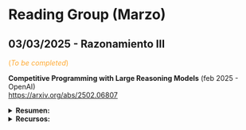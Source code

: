 # Reading Group (Marzo)

## 03/03/2025 - Razonamiento III 

<font color=#fa3> (*To be completed*) </font>

**Competitive Programming with Large Reasoning Models** (feb 2025 - OpenAI)  
https://arxiv.org/abs/2502.06807  

  <details>
  <summary><strong>Resumen:</strong></summary>
  <br>

  *Key points:* <br> 
    * Aprendizaje por refuerzo (*reinforcement learning*)    

  <br>

  Este estudio demuestra que el uso de aprendizaje por refuerzo (*reinforcement learning*) en modelos de lenguaje de gran tamaño mejora significativamente el rendimiento en tareas complejas de programación y razonamiento.
  
  </details>

<!-- ToDo
  <details>
  <summary><strong>Referencias relevantes: </strong></summary>
    
  <br>
  
  </details>

  <details>
  <summary><strong>Otros papers:</strong></summary>

  <br>

  </details>
-->

  <details>
  <summary><strong>Recursos:</strong></summary>

  * Test Time Scaling/Test Time Compute: Análisis de la literatura reciente (feb2025 - Discover IA - YouTube)
    https://www.youtube.com/watch?v=uqCoR_1jZPI&ab_channel=DiscoverAI
    **Descripción**: Video que analiza distintos papers en el campo, desde modelos basados en PRM (*Process Review Models*) hasta los últimos modelos recurrentes que razonan en el espacio latente.
   

  <br>

  </details>

